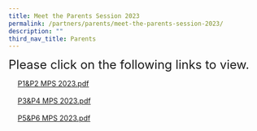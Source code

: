 ```yaml
---
title: Meet the Parents Session 2023
permalink: /partners/parents/meet-the-parents-session-2023/
description: ""
third_nav_title: Parents
---
```

<font size="5">Please click on the following links to view.</font>  
<div><a class="refobj" href="/files/P1&P2%20MPS%202023.pdf" target="_blank" style="padding-right: 4px; padding-left: 18px; text-decoration-line: underline; text-align: center; background-image: url(&quot;/site/ctx/ficon/pdf.gif&quot;);">P1&amp;P2 MPS 2023.pdf</a><br><br><a class="refobj" href="/files/P3&P4%20MPS%202023.pdf" target="_blank" style="padding-right: 4px; padding-left: 18px; text-decoration-line: underline; text-align: center; background-image: url(&quot;/site/ctx/ficon/pdf.gif&quot;);">P3&amp;P4 MPS 2023.pdf</a><br><br><a class="refobj" href="/files/P5&P6%20MPS%202023.pdf" target="_blank" style="padding-right: 4px; padding-left: 18px; text-decoration-line: underline; text-align: center; background-image: url(&quot;/site/ctx/ficon/pdf.gif&quot;);">P5&amp;P6 MPS 2023.pdf</a><br>
</div>